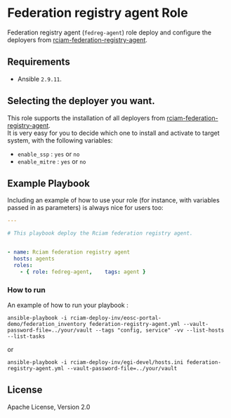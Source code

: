 Federation registry agent Role
===============================

Federation registry agent (`fedreg-agent`) role deploy and configure the deployers from [rciam-federation-registry-agent](https://github.com/rciam/rciam-federation-registry-agent/tree/devel).


Requirements
------------

* Ansible `2.9.11`.


Selecting the deployer you want.
----------------------------
This role supports the installation of all deployers from [rciam-federation-registry-agent](https://github.com/rciam/rciam-federation-registry-agent/tree/devel). \
It is very easy for you to decide which one to install and activate to target system, with the following variables:
* `enable_ssp` : `yes` or `no`
* `enable_mitre` : `yes` or `no`



Example Playbook
----------------

Including an example of how to use your role (for instance, with variables
passed in as parameters) is always nice for users too:

```yaml
---

# This playbook deploy the Rciam federation registry agent.


- name: Rciam federation registry agent
  hosts: agents
  roles:
    - { role: fedreg-agent,    tags: agent }
```


### How to run

An example of how to run your playbook :

```
ansible-playbook -i rciam-deploy-inv/eosc-portal-demo/federation_inventory federation-registry-agent.yml --vault-password-file=../your/vault --tags "config, service" -vv --list-hosts --list-tasks
```
or
```
ansible-playbook -i rciam-deploy-inv/egi-devel/hosts.ini federation-registry-agent.yml --vault-password-file=../your/vault
```


License
-------

Apache License, Version 2.0



